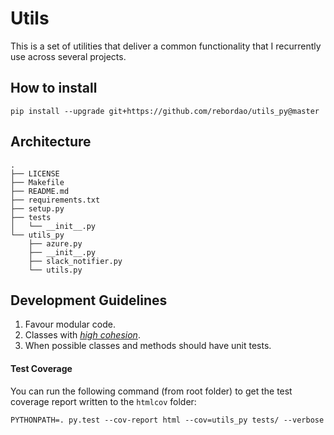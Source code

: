 # Utils

This is a set of utilities that deliver a common functionality that I recurrently use
across several projects.

## How to install

```
pip install --upgrade git+https://github.com/rebordao/utils_py@master
```

## Architecture

```
.
├── LICENSE
├── Makefile
├── README.md
├── requirements.txt
├── setup.py
├── tests
│   └── __init__.py
└── utils_py
    ├── azure.py
    ├── __init__.py
    ├── slack_notifier.py
    └── utils.py
```

## Development Guidelines

1. Favour modular code.
1. Classes with [_high cohesion_](https://stackoverflow.com/questions/10830135/what-is-high-cohesion-and-how-to-use-it-make-it).
1. When possible classes and methods should have unit tests.

#### Test Coverage

You can run the following command (from root folder) to get the test 
coverage report written to the `htmlcov` folder:

```
PYTHONPATH=. py.test --cov-report html --cov=utils_py tests/ --verbose
```